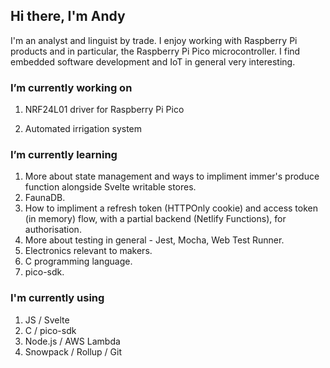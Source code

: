 ## Hi there, I'm Andy

I'm an analyst and linguist by trade. I enjoy working with Raspberry Pi products and in particular, the Raspberry Pi Pico microcontroller. I find embedded software development and IoT in general very interesting.

### I’m currently working on

1. NRF24L01 driver for Raspberry Pi Pico

2. Automated irrigation system

### I’m currently learning

1. More about state management and ways to impliment immer's produce function alongside Svelte writable stores.
2. FaunaDB.
3. How to impliment a refresh token (HTTPOnly cookie) and access token (in memory) flow, with a partial backend (Netlify Functions), for authorisation.
4. More about testing in general - Jest, Mocha, Web Test Runner.
5. Electronics relevant to makers.
6. C programming language.
7. pico-sdk.

### I'm currently using

1. JS / Svelte
2. C / pico-sdk
3. Node.js / AWS Lambda
4. Snowpack / Rollup / Git


